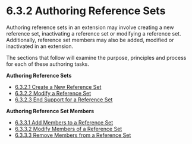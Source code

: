 # 6.3.2 Authoring Reference Sets

Authoring reference sets in an extension may involve creating a new reference set, inactivating a reference set or modifying a reference set. Additionally, reference set members may also be added, modified or inactivated in an extension.

The sections that follow will examine the purpose, principles and process for each of these authoring tasks.

**Authoring Reference Sets**

  * [6.3.2.1 Create a New Reference Set](6.3.2.1-Create-a-New-Reference-Set_57814930.html)
  * [6.3.2.2 Modify a Reference Set](6.3.2.2-Modify-a-Reference-Set_57814932.html)
  * [6.3.2.3 End Support for a Reference Set](6.3.2.3-End-Support-for-a-Reference-Set_57814934.html)

**Authoring Reference Set Members**

  * [6.3.3.1 Add Members to a Reference Set](6.3.3.1-Add-Members-to-a-Reference-Set_59343436.html)
  * [6.3.3.2 Modify Members of a Reference Set](6.3.3.2-Modify-Members-of-a-Reference-Set_59343437.html)
  * [6.3.3.3 Remove Members from a Reference Set](6.3.3.3-Remove-Members-from-a-Reference-Set_59343458.html)

  

